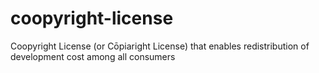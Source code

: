# coopyright-license
Coopyright License (or Cōpiaright License) that enables redistribution of development cost among all consumers
